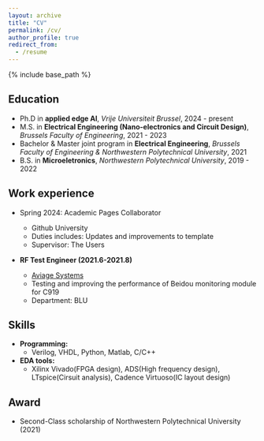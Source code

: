 ```yaml
---
layout: archive
title: "CV"
permalink: /cv/
author_profile: true
redirect_from:
  - /resume
---
```


{% include base_path %}

## Education

* Ph.D in **applied edge AI**, *Vrije Universiteit Brussel*, 2024 - present
* M.S. in **Electrical Engineering (Nano-electronics and Circuit Design)**, *Brussels Faculty of Engineering*, 2021 - 2023
* Bachelor & Master joint program in **Electrical Engineering**, *Brussels Faculty of Engineering & Northwestern Polytechnical University*, 2021
* B.S. in **Microeletronics**, *Northwestern Polytechnical University*, 2019 - 2022



## Work experience

* Spring 2024: Academic Pages Collaborator
  * Github University
  * Duties includes: Updates and improvements to template
  * Supervisor: The Users

* **RF Test Engineer (2021.6-2021.8)**
  * [Aviage Systems](https://www.aviagesystems.com)
  * Testing and improving the performance of Beidou monitoring module for C919
  * Department: BLU
    

## Skills

* **Programming:**
  * Verilog, VHDL, Python, Matlab, C/C++
* **EDA tools:**
  * Xilinx Vivado(FPGA design), ADS(High frequency design), LTspice(Cirsuit analysis), Cadence Virtuoso(IC layout design)


  
## Award

* Second-Class scholarship of Northwestern Polytechnical University (2021)
